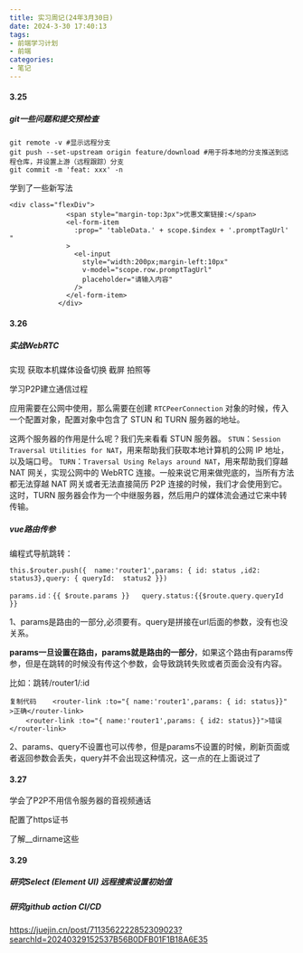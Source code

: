 ```yaml
---
title: 实习周记(24年3月30日)
date: 2024-3-30 17:40:13
tags:
- 前端学习计划
- 前端
categories: 
- 笔记
---
```


#### 3.25

##### git一些问题和提交预检查

```shell
git remote -v #显示远程分支
git push --set-upstream origin feature/download #用于将本地的分支推送到远程仓库，并设置上游（远程跟踪）分支
git commit -m 'feat: xxx' -n
```

学到了一些新写法

```vue
<div class="flexDiv">
              <span style="margin-top:3px">优惠文案链接:</span>
              <el-form-item
                :prop=" 'tableData.' + scope.$index + '.promptTagUrl' "
              >
                <el-input
                  style="width:200px;margin-left:10px"
                  v-model="scope.row.promptTagUrl"
                  placeholder="请输入内容"
                />
              </el-form-item>
            </div>
```

#### 3.26

##### 实战WebRTC

实现 获取本机媒体设备切换 截屏 拍照等

学习P2P建立通信过程

应用需要在公网中使用，那么需要在创建 `RTCPeerConnection` 对象的时候，传入一个配置对象，配置对象中包含了 STUN 和 TURN 服务器的地址。

这两个服务器的作用是什么呢？我们先来看看 STUN 服务器。
 `STUN`：`Session Traversal Utilities for NAT`，用来帮助我们获取本地计算机的公网 IP 地址，以及端口号。
 `TURN`：`Traversal Using Relays around NAT`，用来帮助我们穿越 NAT 网关，实现公网中的 WebRTC 连接。一般来说它用来做兜底的，当所有方法都无法穿越 NAT 网关或者无法直接简历 P2P 连接的时候，我们才会使用到它。这时，TURN 服务器会作为一个中继服务器，然后用户的媒体流会通过它来中转传输。

##### vue路由传参

编程式导航跳转：

```vue
this.$router.push({  name:'router1',params: { id: status ,id2: status3},query: { queryId:  status2 }})
```

```vue
params.id：{{ $route.params }}   query.status:{{$route.query.queryId }}
```

1、params是路由的一部分,必须要有。query是拼接在url后面的参数，没有也没关系。

**params一旦设置在路由，params就是路由的一部分**，如果这个路由有params传参，但是在跳转的时候没有传这个参数，会导致跳转失败或者页面会没有内容。

比如：跳转/router1/:id

```
复制代码    <router-link :to="{ name:'router1',params: { id: status}}" >正确</router-link>
    <router-link :to="{ name:'router1',params: { id2: status}}">错误</router-link>
```

2、params、query不设置也可以传参，但是params不设置的时候，刷新页面或者返回参数会丢失，query并不会出现这种情况，这一点的在上面说过了

#### 3.27

学会了P2P不用信令服务器的音视频通话

配置了https证书

了解__dirname这些

#### 3.29

##### 研究Select (Element UI) 远程搜索设置初始值

##### 研究github action CI/CD

https://juejin.cn/post/7113562222852309023?searchId=20240329152537B56B0DFB01F1B18A6E35
